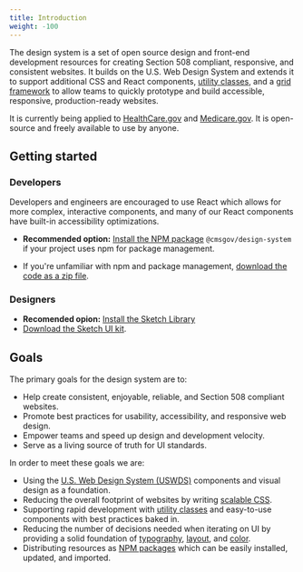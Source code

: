 ```yaml
---
title: Introduction
weight: -100
---
```


The design system is a set of open source design and front-end development resources for creating Section 508 compliant, responsive, and consistent websites. It builds on the U.S. Web Design System and extends it to support additional CSS and React components, [utility classes]({{root}}/utilities/overview), and a [grid framework]({{root}}/utilities/grid/) to allow teams to quickly prototype and build accessible, responsive, production-ready websites.

It is currently being applied to [HealthCare.gov](https://www.healthcare.gov/) and [Medicare.gov](https://www.medicare.gov/). It is open-source and freely available to use by anyone.

## Getting started

### Developers

Developers and engineers are encouraged to use React which allows for more complex, interactive components, and many of our React components have built-in accessibility optimizations.

- **Recommended option:** [Install the NPM package]({{root}}/startup/installation/) `@cmsgov/design-system` if your project uses npm for package management.

- If you're unfamiliar with npm and package management, [download the code as a zip file](https://github.com/CMSgov/design-system/releases/latest).

### Designers

- **Recomended opion:** [Install the Sketch Library](https://www.sketch.com/s/bffbfeb1-59a1-48dd-842f-a1e0566e457f)
- [Download the Sketch UI kit](https://www.sketch.com/s/bffbfeb1-59a1-48dd-842f-a1e0566e457f).

## Goals

The primary goals for the design system are to:

- Help create consistent, enjoyable, reliable, and Section 508 compliant websites.
- Promote best practices for usability, accessibility, and responsive web design.
- Empower teams and speed up design and development velocity.
- Serve as a living source of truth for UI standards.

In order to meet these goals we are:

- Using the [U.S. Web Design System (USWDS)](https://designsystem.digital.gov/) components and visual design as a foundation.
- Reducing the overall footprint of websites by writing [scalable CSS]({{root}}/guidelines/code-conventions).
- Supporting rapid development with [utility classes]({{root}}/utilities/overview) and easy-to-use components with best practices baked in.
- Reducing the number of decisions needed when iterating on UI by providing a solid foundation of [typography]({{root}}/styles/typography), [layout]({{root}}/utilities/grid/), and [color]({{root}}/styles/color).
- Distributing resources as [NPM packages]({{root}}/startup/installation/) which can be easily installed, updated, and imported.
